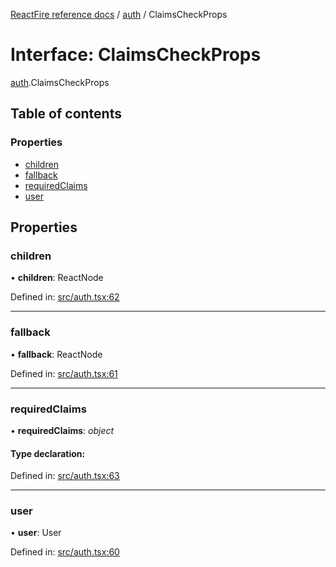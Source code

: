 [ReactFire reference docs](../README.md) / [auth](../modules/auth.md) / ClaimsCheckProps

# Interface: ClaimsCheckProps

[auth](../modules/auth.md).ClaimsCheckProps

## Table of contents

### Properties

- [children](auth.claimscheckprops.md#children)
- [fallback](auth.claimscheckprops.md#fallback)
- [requiredClaims](auth.claimscheckprops.md#requiredclaims)
- [user](auth.claimscheckprops.md#user)

## Properties

### children

• **children**: ReactNode

Defined in: [src/auth.tsx:62](https://github.com/FirebaseExtended/reactfire/blob/main/src/auth.tsx#L62)

___

### fallback

• **fallback**: ReactNode

Defined in: [src/auth.tsx:61](https://github.com/FirebaseExtended/reactfire/blob/main/src/auth.tsx#L61)

___

### requiredClaims

• **requiredClaims**: *object*

#### Type declaration:

Defined in: [src/auth.tsx:63](https://github.com/FirebaseExtended/reactfire/blob/main/src/auth.tsx#L63)

___

### user

• **user**: User

Defined in: [src/auth.tsx:60](https://github.com/FirebaseExtended/reactfire/blob/main/src/auth.tsx#L60)
